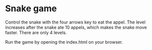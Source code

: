# Snake game

Control the snake with the four arrows key to eat the appel. The level increases after the snake ate 10 appels, which makes the snake move faster. There are only 4 levels.


Run the game by opening the index.html on your browser.